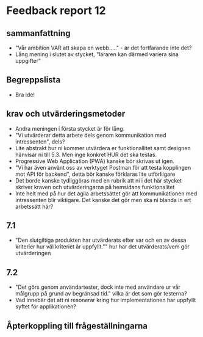 # Feedback report 12

## sammanfattning
- "Vår ambition VAR att skapa en webb....." - är det fortfarande inte det?
- Lång mening i slutet av stycket, "läraren kan därmed variera sina uppgifter"

## Begreppslista
- Bra ide!

## krav och utvärderingsmetoder
- Andra meningen i första stycket är för lång.
- "Vi utvärderar detta arbete dels genom kommunikation med intressenten", dels?
- Lite abstrakt hur ni kommer utvärdera er funktionallitet samt designen hänvisar ni till 5.3. Men inge konkret HUR det ska testas.
- Progressive Web Application (PWA) kanske bör skrivas ut igen.
- "Vi har även använt oss av verktyget Postman för att testa kopplingen
mot API för backend", detta bör kanske förklaras lite utförlilgare
- Det borde kanske tydliggöras med en rubrik att ni i det här stycket skriver kraven och utvärderingarna på hemsidans funktionalitet
- Inte helt med på hur det agila arbetssättet gör att kommunikationen med intressenten blir viktigare. Det kanske det gör men ska ni blanda in ert arbetssätt här?

## 7.1
 - "Den slutgiltiga produkten har utvärderats efter var och en av dessa kriterier hur väl kriteriet
är uppfyllt."" hur har det utvärderats/vem gör utvärderingen

## 7.2
- "Det görs genom användartester, dock inte med användare ur vår målgrupp på grund av begränsad
tid." vilka är det som gör testerna?
- Vad innebär det att ni resonerar kring hur implementationen har uppfyllt syftet för applikationen?

## Åpterkoppling till frågeställningarna 
